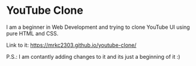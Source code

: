# YouTube Clone

I am a beginner in Web Development and trying to clone YouTube UI using pure HTML and CSS.

Link to it: https://mrkc2303.github.io/youtube-clone/

P.S.: I am contantly adding changes to it and its just a beginning of it :)
